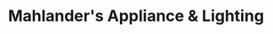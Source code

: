 ---
title: "Mahlander's Appliance & Lighting"
url: /sioux-falls/mahlanders-appliance-und-lighting/
shop: Elektronik
---